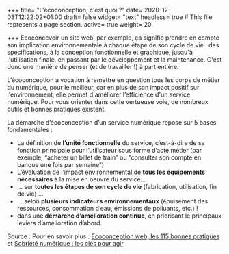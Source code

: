 +++
title= "L'écoconception, c'est quoi ?"
date= 2020-12-03T12:22:02+01:00
draft= false
widget= "text"
headless= true  # This file represents a page section.
active= true
weight= 20

+++
Ecoconcevoir un site web, par exemple, ça signifie prendre en compte son implication environnementale
à chaque étape de son cycle de vie : des spécifications, à la conception  fonctionnelle et graphique,
jusqu'à l'utilisation finale, en passant par le développement et la maintenance.
C'est donc une manière de penser (et de travailler !) à part entière.

L’écoconception a vocation à remettre en question tous les corps de métier du numérique,
pour le meilleur, car en plus de son impact positif sur l'environnement,
elle permet d'améliorer l’efficience d'un service numérique. Pour vous orienter dans cette
vertueuse voie, de nombreux outils et bonnes pratiques existent.

La démarche d’écoconception d’un service numérique repose sur 5 bases fondamentales :

- La définition de **l’unité fonctionnelle** du service, c’est-à-dire de sa fonction principale pour l’utilisateur sous forme d’acte métier (par exemple, “acheter un billet de train” ou “consulter son compte en banque une fois par semaine”)
- L’évaluation de l’impact environnemental de **tous les équipements nécessaires** à la mise en oeuvre du service…
- … sur **toutes les étapes de son cycle de vie** (fabrication, utilisation, fin de vie) …
- … selon **plusieurs indicateurs environnementaux** (épuisement des ressources, consommation d’eau, émissions de polluants, etc.) !
- dans une **démarche d’amélioration continue**, en priorisant le principaux leviers d’amélioration d’abord.

Source : Pour en savoir plus : [Ecoconception web, les 115 bonnes pratiques](https://ecoconceptionweb.com/) et [Sobriété numérique : les clés pour agir](https://www.greenit.fr/2019/09/10/sobriete-numerique-les-cles-pour-agir/)
